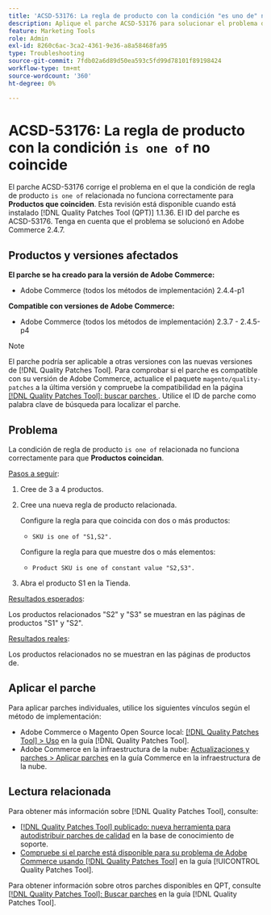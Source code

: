 ```yaml
---
title: 'ACSD-53176: La regla de producto con la condición "es uno de" no coincide'
description: Aplique el parche ACSD-53176 para solucionar el problema de Adobe Commerce donde la regla de producto relacionada &grave;is one of&grave; no funciona correctamente para "Productos que coinciden".
feature: Marketing Tools
role: Admin
exl-id: 8260c6ac-3ca2-4361-9e36-a8a58468fa95
type: Troubleshooting
source-git-commit: 7fdb02a6d89d50ea593c5fd99d78101f89198424
workflow-type: tm+mt
source-wordcount: '360'
ht-degree: 0%

---
```


# ACSD-53176: La regla de producto con la condición `is one of` no coincide

El parche ACSD-53176 corrige el problema en el que la condición de regla de producto `is one of` relacionada no funciona correctamente para **Productos que coinciden**. Esta revisión está disponible cuando está instalado [!DNL Quality Patches Tool (QPT)] 1.1.36. El ID del parche es ACSD-53176. Tenga en cuenta que el problema se solucionó en Adobe Commerce 2.4.7.

## Productos y versiones afectados

**El parche se ha creado para la versión de Adobe Commerce:**

* Adobe Commerce (todos los métodos de implementación) 2.4.4-p1

**Compatible con versiones de Adobe Commerce:**

* Adobe Commerce (todos los métodos de implementación) 2.3.7 - 2.4.5-p4

>[!NOTE]
>
>El parche podría ser aplicable a otras versiones con las nuevas versiones de [!DNL Quality Patches Tool]. Para comprobar si el parche es compatible con su versión de Adobe Commerce, actualice el paquete `magento/quality-patches` a la última versión y compruebe la compatibilidad en la página [[!DNL Quality Patches Tool]: buscar parches &#x200B;](https://experienceleague.adobe.com/tools/commerce-quality-patches/index.html?lang=es). Utilice el ID de parche como palabra clave de búsqueda para localizar el parche.

## Problema

La condición de regla de producto `is one of` relacionada no funciona correctamente para que **Productos coincidan**.

<u>Pasos a seguir</u>:

1. Cree de 3 a 4 productos.
1. Cree una nueva regla de producto relacionada.

   Configure la regla para que coincida con dos o más productos:
   * `SKU is one of "S1,S2".`

   Configure la regla para que muestre dos o más elementos:
   * `Product SKU is one of constant value "S2,S3".`

1. Abra el producto S1 en la Tienda.

<u>Resultados esperados</u>:

Los productos relacionados &quot;S2&quot; y &quot;S3&quot; se muestran en las páginas de productos &quot;S1&quot; y &quot;S2&quot;.

<u>Resultados reales</u>:

Los productos relacionados no se muestran en las páginas de productos de.

## Aplicar el parche

Para aplicar parches individuales, utilice los siguientes vínculos según el método de implementación:

* Adobe Commerce o Magento Open Source local: [[!DNL Quality Patches Tool] > Uso](/help/tools/quality-patches-tool/usage.md) en la guía [!DNL Quality Patches Tool].
* Adobe Commerce en la infraestructura de la nube: [Actualizaciones y parches > Aplicar parches](https://experienceleague.adobe.com/docs/commerce-cloud-service/user-guide/develop/upgrade/apply-patches.html?lang=es) en la guía Commerce en la infraestructura de la nube.

## Lectura relacionada

Para obtener más información sobre [!DNL Quality Patches Tool], consulte:

* [[!DNL Quality Patches Tool] publicado: nueva herramienta para autodistribuir parches de calidad](https://experienceleague.adobe.com/es/docs/commerce-operations/tools/quality-patches-tool/quality-patches-tool-to-self-serve-quality-patches) en la base de conocimiento de soporte.
* [Compruebe si el parche está disponible para su problema de Adobe Commerce usando [!DNL Quality Patches Tool]](/help/tools/quality-patches-tool/patches-available-in-qpt/check-patch-for-magento-issue-with-magento-quality-patches.md) en la guía [!UICONTROL Quality Patches Tool].


Para obtener información sobre otros parches disponibles en QPT, consulte [[!DNL Quality Patches Tool]: Buscar parches](https://experienceleague.adobe.com/tools/commerce-quality-patches/index.html?lang=es) en la guía [!DNL Quality Patches Tool].
